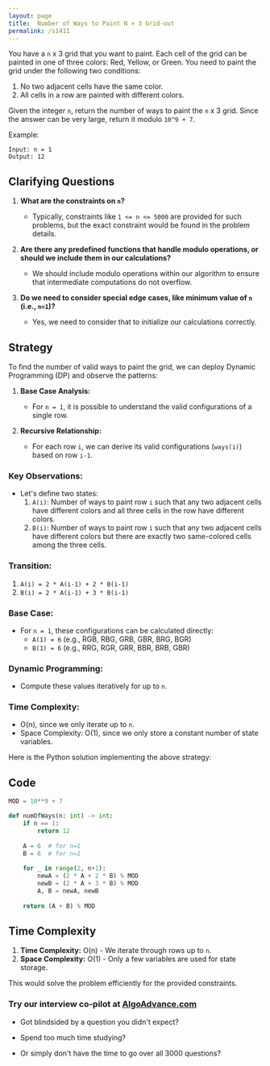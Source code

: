 ```yaml
---
layout: page
title:  Number of Ways to Paint N × 3 Grid-out
permalink: /s1411
---
```


You have a `n` x 3 grid that you want to paint. Each cell of the grid can be painted in one of three colors: Red, Yellow, or Green. You need to paint the grid under the following two conditions:

1. No two adjacent cells have the same color.
2. All cells in a row are painted with different colors.

Given the integer `n`, return the number of ways to paint the `n` x 3 grid. Since the answer can be very large, return it modulo `10^9 + 7`.

Example:
```
Input: n = 1
Output: 12
```

## Clarifying Questions

1. **What are the constraints on `n`?**
   - Typically, constraints like `1 <= n <= 5000` are provided for such problems, but the exact constraint would be found in the problem details.

2. **Are there any predefined functions that handle modulo operations, or should we include them in our calculations?**
   - We should include modulo operations within our algorithm to ensure that intermediate computations do not overflow.

3. **Do we need to consider special edge cases, like minimum value of `n` (i.e., `n=1`)?**
   - Yes, we need to consider that to initialize our calculations correctly.

## Strategy

To find the number of valid ways to paint the grid, we can deploy Dynamic Programming (DP) and observe the patterns:

1. **Base Case Analysis:**
   - For `n = 1`, it is possible to understand the valid configurations of a single row.
   
2. **Recursive Relationship:**
   - For each row `i`, we can derive its valid configurations (`ways(i)`) based on row `i-1`.

### Key Observations:
- Let's define two states:
  1. `A(i)`: Number of ways to paint row `i` such that any two adjacent cells have different colors and all three cells in the row have different colors.
  2. `B(i)`: Number of ways to paint row `i` such that any two adjacent cells have different colors but there are exactly two same-colored cells among the three cells.

### Transition:
1. `A(i) = 2 * A(i-1) + 2 * B(i-1)`
2. `B(i) = 2 * A(i-1) + 3 * B(i-1)`

### Base Case:
- For `n = 1`, these configurations can be calculated directly:
  - `A(1) = 6` (e.g., RGB, RBG, GRB, GBR, BRG, BGR)
  - `B(1) = 6` (e.g., RRG, RGR, GRR, BBR, BRB, GBR)

### Dynamic Programming:
- Compute these values iteratively for up to `n`.

### Time Complexity:
- O(n), since we only iterate up to `n`.
- Space Complexity: O(1), since we only store a constant number of state variables.

Here is the Python solution implementing the above strategy:

## Code

```python
MOD = 10**9 + 7

def numOfWays(n: int) -> int:
    if n == 1:
        return 12
    
    A = 6  # for n=1
    B = 6  # for n=1
    
    for _ in range(2, n+1):
        newA = (2 * A + 2 * B) % MOD
        newB = (2 * A + 3 * B) % MOD
        A, B = newA, newB
    
    return (A + B) % MOD
```

## Time Complexity
1. **Time Complexity:** O(n) - We iterate through rows up to `n`.
2. **Space Complexity:** O(1) - Only a few variables are used for state storage.

This would solve the problem efficiently for the provided constraints.


### Try our interview co-pilot at [AlgoAdvance.com](https://algoAdvance.com)

- Got blindsided by a question you didn't expect?

- Spend too much time studying?

- Or simply don't have the time to go over all 3000 questions?


